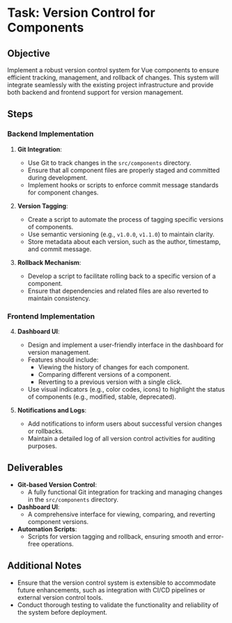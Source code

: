 # Task: Version Control for Components

## Objective
Implement a robust version control system for Vue components to ensure efficient tracking, management, and rollback of changes. This system will integrate seamlessly with the existing project infrastructure and provide both backend and frontend support for version management.

## Steps

### Backend Implementation
1. **Git Integration**:
   - Use Git to track changes in the `src/components` directory.
   - Ensure that all component files are properly staged and committed during development.
   - Implement hooks or scripts to enforce commit message standards for component changes.

2. **Version Tagging**:
   - Create a script to automate the process of tagging specific versions of components.
   - Use semantic versioning (e.g., `v1.0.0`, `v1.1.0`) to maintain clarity.
   - Store metadata about each version, such as the author, timestamp, and commit message.

3. **Rollback Mechanism**:
   - Develop a script to facilitate rolling back to a specific version of a component.
   - Ensure that dependencies and related files are also reverted to maintain consistency.

### Frontend Implementation
4. **Dashboard UI**:
   - Design and implement a user-friendly interface in the dashboard for version management.
   - Features should include:
     - Viewing the history of changes for each component.
     - Comparing different versions of a component.
     - Reverting to a previous version with a single click.
   - Use visual indicators (e.g., color codes, icons) to highlight the status of components (e.g., modified, stable, deprecated).

5. **Notifications and Logs**:
   - Add notifications to inform users about successful version changes or rollbacks.
   - Maintain a detailed log of all version control activities for auditing purposes.

## Deliverables
- **Git-based Version Control**:
  - A fully functional Git integration for tracking and managing changes in the `src/components` directory.
- **Dashboard UI**:
  - A comprehensive interface for viewing, comparing, and reverting component versions.
- **Automation Scripts**:
  - Scripts for version tagging and rollback, ensuring smooth and error-free operations.

## Additional Notes
- Ensure that the version control system is extensible to accommodate future enhancements, such as integration with CI/CD pipelines or external version control tools.
- Conduct thorough testing to validate the functionality and reliability of the system before deployment.
